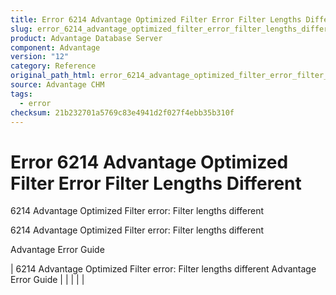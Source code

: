 ```yaml
---
title: Error 6214 Advantage Optimized Filter Error Filter Lengths Different
slug: error_6214_advantage_optimized_filter_error_filter_lengths_different
product: Advantage Database Server
component: Advantage
version: "12"
category: Reference
original_path_html: error_6214_advantage_optimized_filter_error_filter_lengths_different.htm
source: Advantage CHM
tags:
  - error
checksum: 21b232701a5769c83e4941d2f027f4ebb35b310f
---
```


# Error 6214 Advantage Optimized Filter Error Filter Lengths Different

6214 Advantage Optimized Filter error: Filter lengths different

6214 Advantage Optimized Filter error: Filter lengths different

Advantage Error Guide

| 6214 Advantage Optimized Filter error: Filter lengths different  Advantage Error Guide |  |  |  |  |
